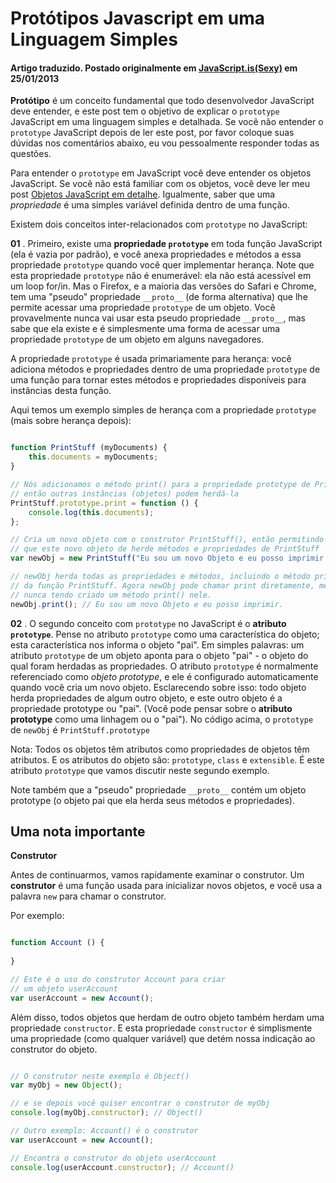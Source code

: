 # Protótipos Javascript em uma Linguagem Simples

#### Artigo traduzido. Postado originalmente em [JavaScript.is(Sexy)](http://javascriptissexy.com/javascript-prototype-in-plain-detailed-language/) em 25/01/2013

**Protótipo** é um conceito fundamental que todo desenvolvedor JavaScript deve entender, e este post tem o objetivo de explicar o `prototype` JavaScript em uma linguagem simples e detalhada. Se você não entender o `prototype` JavaScript depois de ler este post, por favor coloque suas dúvidas nos comentários abaixo, eu vou pessoalmente responder todas as questões.

Para entender o `prototype` em JavaScript você deve entender os objetos JavaScript. Se você não está familiar com os objetos, você deve ler meu post [Objetos JavaScript em detalhe](https://github.com/eoop/traduz-ai/blob/master/javascript/002-objetos-js-em-detalhe.md#objetos-javascript-em-detalhe). Igualmente, saber que uma *propriedade* é uma simples variável definida dentro de uma função.

Existem dois conceitos inter-relacionados com `prototype` no JavaScript:

**01** . Primeiro, existe uma **propriedade `prototype`** em toda função JavaScript (ela é vazia por padrão), e você anexa propriedades e métodos a essa propriedade `prototype` quando você quer implementar herança. Note que esta propriedade `prototype` não é enumerável: ela não está acessível em um loop for/in. Mas o Firefox, e a maioria das versões do Safari e Chrome, tem uma "pseudo" propriedade `__proto__` (de forma alternativa) que lhe permite acessar uma propriedade `prototype` de um objeto. Você provavelmente nunca vai usar esta pseudo propriedade `__proto__`, mas sabe que ela existe e é simplesmente uma forma de acessar uma propriedade `prototype` de um objeto em alguns navegadores.

A propriedade `prototype` é usada primariamente para herança: você adiciona métodos e propriedades dentro de uma propriedade `prototype` de uma função para tornar estes métodos e propriedades disponíveis para instâncias desta função.

Aqui temos um exemplo simples de herança com a propriedade `prototype` (mais sobre herança depois):

```javascript

function PrintStuff (myDocuments) {
	this.documents = myDocuments;
}

// Nós adicionamos o método print() para a propriedade prototype de PrintStuff
// então outras instâncias (objetos) podem herdá-la
PrintStuff.prototype.print = function () {
	console.log(this.documents);
};

// Cria um novo objeto com o construtor PrintStuff(), então permitindo
// que este novo objeto de herde métodos e propriedades de PrintStuff
var newObj = new PrintStuff("Eu sou um novo Objeto e eu posso imprimir.");

// newObj herda todas as propriedades e métodos, incluindo o método print,
// da função PrintStuff. Agora newObj pode chamar print diretamente, mesmo
// nunca tendo criado um método print() nele.
newObj.print(); // Eu sou um novo Objeto e eu posso imprimir.

```

**02** . O segundo conceito com `prototype` no JavaScript é o **atributo `prototype`**. Pense no atributo `prototype` como uma característica do objeto; esta característica nos informa o objeto "pai". Em simples palavras: um atributo `prototype` de um objeto aponta para o objeto "pai" - o objeto do qual foram herdadas as propriedades. O atributo `prototype` é normalmente referenciado como *objeto prototype*, e ele é configurado automaticamente quando você cria um novo objeto. Esclarecendo sobre isso: todo objeto herda propriedades de algum outro objeto, e este outro objeto é a propriedade prototype ou "pai". (Você pode pensar sobre o **atributo prototype** como uma linhagem ou o "pai"). No código acima, o `prototype` de `newObj` é `PrintStuff.prototype`

Nota: Todos os objetos têm atributos como propriedades de objetos têm atributos. E os atributos do objeto são: `prototype`, `class` e `extensible`. É este atributo `prototype` que vamos discutir neste segundo exemplo.

Note também que a "pseudo" propriedade `__proto__` contém um objeto prototype (o objeto pai que ela herda seus métodos e propriedades).

## Uma nota importante

**Construtor**

Antes de continuarmos, vamos rapidamente examinar o construtor. Um **construtor** é uma função usada para inicializar novos objetos, e você usa a palavra `new` para chamar o construtor.

Por exemplo:

```javascript

function Account () {
	
}

// Este é o uso do construtor Account para criar
// um objeto userAccount
var userAccount = new Account();

```

Além disso, todos objetos que herdam de outro objeto também herdam uma propriedade `constructor`. E esta propriedade `constructor` é simplismente uma propriedade (como qualquer variável) que detém nossa indicação ao construtor do objeto.

```javascript

// O construtor neste exemplo é Object()
var myObj = new Object();

// e se depois você quiser encontrar o construtor de myObj
console.log(myObj.constructor); // Object()

// Outro exemplo: Account() é o construtor
var userAccount = new Account();

// Encontra o construtor do objeto userAccount
console.log(userAccount.constructor); // Account()

```